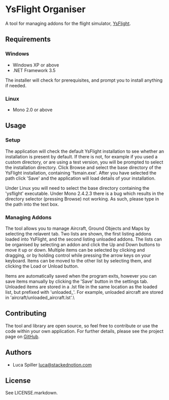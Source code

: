 # YsFlight Organiser

A tool for managing addons for the flight simulator, [YsFlight](http://wwww.ysflight.com/).

## Requirements

### Windows

 * Windows XP or above
 * .NET Framework 3.5

The installer will check for prerequisites, and prompt you to install anything if needed.

### Linux

 * Mono 2.0 or above

## Usage

### Setup

The application will check the default YsFlight installation to see whether an installation is present by default. If there is not, for example if you used a custom directory, or are using a test version, you will be prompted to select the installation directory. Click Browse and select the base directory of the YsFlight installation, containing 'fsmain.exe'. After you have selected the path click 'Save' and the application will load details of your installation.

Under Linux you will need to select the base directory containing the 'ysflight' executable. Under Mono 2.4.2.3 there is a bug which results in the directory selector (pressing Browse) not working. As such, please type in the path into the text box.

### Managing Addons

The tool allows you to manage Aircraft, Ground Objects and Maps by selecting the relavent tab. Two lists are shown, the first listing addons loaded into YsFlight, and the second listing unloaded addons. The lists can be organised by selecting an addon and click the Up and Down buttons to move it up or down. Multiple items can be selected by clicking and dragging, or by holding control while pressing the arrow keys on your keyboard. Items can be moved to the other list by selecting them, and clicking the Load or Unload button.

Items are automatically saved when the program exits, however you can save items manually by clicking the 'Save' button in the settings tab. Unloaded items are stored in a .lst file in the same location as the loaded list, but prefixed with 'unloaded_'. For example, unloaded aircraft are stored in 'aircraft/unloaded_aircraft.lst'.\

## Contributing

The tool and library are open source, so feel free to contribute or use the code within your own application. For further details, please see the project page on [GitHub](http://www.github.com/lucaspiller/ysflight-organiser/).

## Authors

* Luca Spiller <luca@stackednotion.com>

## License

See LICENSE.markdown.